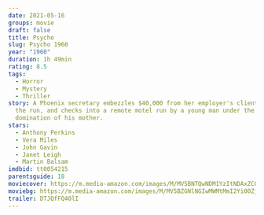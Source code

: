 ```yaml
---
date: 2021-05-16
groups: movie
draft: false
title: Psycho
slug: Psycho 1960
year: "1960"
duration: 1h 49min
rating: 8.5
tags:
  - Horror
  - Mystery
  - Thriller
story: A Phoenix secretary embezzles $40,000 from her employer's client, goes on
  the run, and checks into a remote motel run by a young man under the
  domination of his mother.
stars:
  - Anthony Perkins
  - Vera Miles
  - John Gavin
  - Janet Leigh
  - Martin Balsam
imdbid: tt0054215
parentsguide: 18
moviecover: https://m.media-amazon.com/images/M/MV5BNTQwNDM1YzItNDAxZC00NWY2LTk0M2UtNDIwNWI5OGUyNWUxXkEyXkFqcGdeQXVyNzkwMjQ5NzM@._V1_FMjpg_UY860_.jpg
moviebg: https://m.media-amazon.com/images/M/MV5BZGNlNGIwMWMtMmI2Yi00ZjQ2LWI0Y2EtMTFlMTg3NmE5ZTRhXkEyXkFqcGdeQXVyNTk5NzQ5Ng@@._V1_FMjpg_UX1150_.jpg
trailer: DTJQfFQ40lI
---
```

